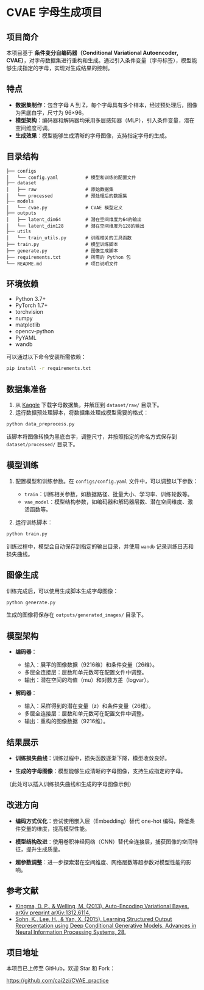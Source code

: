 # CVAE 字母生成项目

## 项目简介

本项目基于 **条件变分自编码器（Conditional Variational Autoencoder, CVAE）**，对字母数据集进行重构和生成。通过引入条件变量（字母标签），模型能够生成指定的字母，实现对生成结果的控制。

## 特点

- **数据集制作**：包含字母 A 到 Z，每个字母具有多个样本，经过预处理后，图像为黑底白字，尺寸为 96×96。
- **模型架构**：编码器和解码器均采用多层感知器（MLP），引入条件变量，潜在空间维度可调。
- **生成效果**：模型能够生成清晰的字母图像，支持指定字母的生成。

## 目录结构

```
├── configs
│   └── config.yaml          # 模型和训练的配置文件
├── dataset
│   ├── raw                  # 原始数据集
│   └── processed            # 预处理后的数据集
├── models
│   └── cvae.py              # CVAE 模型定义
├── outputs
│   ├── latent_dim64         # 潜在空间维度为64的输出
│   └── latent_dim128        # 潜在空间维度为128的输出
├── utils
│   └── train_utils.py       # 训练相关的工具函数
├── train.py                 # 模型训练脚本
├── generate.py              # 图像生成脚本
├── requirements.txt         # 所需的 Python 包
└── README.md                # 项目说明文件
```

## 环境依赖

- Python 3.7+
- PyTorch 1.7+
- torchvision
- numpy
- matplotlib
- opencv-python
- PyYAML
- wandb

可以通过以下命令安装所需依赖：

```bash
pip install -r requirements.txt
```

## 数据集准备

1. 从 [Kaggle](https://www.kaggle.com/competitions/english-letter-recognition/data) 下载字母数据集，并解压到 `dataset/raw/` 目录下。
2. 运行数据预处理脚本，将数据集处理成模型需要的格式：

```bash
python data_preprocess.py
```

该脚本将图像转换为黑底白字，调整尺寸，并按照指定的命名方式保存到 `dataset/processed/` 目录下。

## 模型训练

1. 配置模型和训练参数。在 `configs/config.yaml` 文件中，可以调整以下参数：

   - `train`：训练相关参数，如数据路径、批量大小、学习率、训练轮数等。
   - `vae_model`：模型结构参数，如编码器和解码器层数、潜在空间维度、激活函数等。

2. 运行训练脚本：

```bash
python train.py
```

训练过程中，模型会自动保存到指定的输出目录，并使用 `wandb` 记录训练日志和损失曲线。

## 图像生成

训练完成后，可以使用生成脚本生成字母图像：

```bash
python generate.py
```

生成的图像将保存在 `outputs/generated_images/` 目录下。

## 模型架构

- **编码器**：

  - 输入：展平的图像数据（9216维）和条件变量（26维）。
  - 多层全连接层：层数和单元数可在配置文件中调整。
  - 输出：潜在空间的均值（mu）和对数方差（logvar）。

- **解码器**：

  - 输入：采样得到的潜在变量（z）和条件变量（26维）。
  - 多层全连接层：层数和单元数可在配置文件中调整。
  - 输出：重构的图像数据（9216维）。

## 结果展示

- **训练损失曲线**：训练过程中，损失函数逐渐下降，模型收敛良好。

- **生成的字母图像**：模型能够生成清晰的字母图像，支持生成指定的字母。

（此处可以插入训练损失曲线和生成的字母图像示例）

## 改进方向

- **编码方式优化**：尝试使用嵌入层（Embedding）替代 one-hot 编码，降低条件变量的维度，提高模型性能。

- **模型结构改进**：使用卷积神经网络（CNN）替代全连接层，捕获图像的空间特征，提升生成质量。

- **超参数调整**：进一步探索潜在空间维度、网络层数等超参数对模型性能的影响。

## 参考文献

- [Kingma, D. P., & Welling, M. (2013). Auto-Encoding Variational Bayes. arXiv preprint arXiv:1312.6114.](https://arxiv.org/abs/1312.6114)
- [Sohn, K., Lee, H., & Yan, X. (2015). Learning Structured Output Representation using Deep Conditional Generative Models. Advances in Neural Information Processing Systems, 28.](https://papers.nips.cc/paper/2015/hash/8d55a249e6baa5c06772297520da2051-Abstract.html)

## 项目地址

本项目已上传至 GitHub，欢迎 Star 和 Fork：

https://github.com/cai2zi/CVAE_practice
